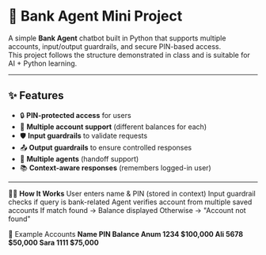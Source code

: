 # 🏦 Bank Agent Mini Project

A simple **Bank Agent** chatbot built in Python that supports multiple accounts, input/output guardrails, and secure PIN-based access.  
This project follows the structure demonstrated in class and is suitable for AI + Python learning.

---

## ✨ Features
- 🔒 **PIN-protected access** for users
- 🧾 **Multiple account support** (different balances for each)
- 🛡 **Input guardrails** to validate requests
- 📤 **Output guardrails** to ensure controlled responses
- 🤝 **Multiple agents** (handoff support)
- 📚 **Context-aware responses** (remembers logged-in user)

---
🧑‍💻 **How It Works**
User enters name & PIN (stored in context)
Input guardrail checks if query is bank-related
Agent verifies account from multiple saved accounts
If match found → Balance displayed
Otherwise → "Account not found"

📝 Example Accounts
**Name	PIN	 Balance
Anum	1234	$100,000
Ali	 5678	  $50,000
Sara	1111	$75,000**
